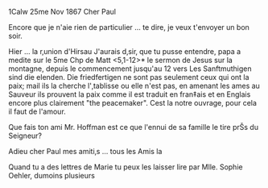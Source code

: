  1Calw 25me Nov 1867
Cher Paul

Encore que je n'aie rien de particulier … te dire, je veux t'envoyer un bon soir.

Hier … la r‚union d'Hirsau J'aurais d‚sir‚ que tu pusse entendre, papa a medite sur le 5me Chp de Matt <5,1-12>* le sermon de Jesus sur la montagne, depuis le commencement jusqu'au 12 vers Les Sanftmuthigen sind die elenden. Die friedfertigen ne sont pas seulement ceux qui ont la paix; mail ils la cherche l'‚tablisse ou elle n'est pas, en amenant les ames au Sauveur ils prouvent la paix comme il est traduit en fran‡ais et en Englais encore plus clairement "the peacemaker". Cest la notre ouvrage, pour cela il faut de l'amour.

Que fais ton ami Mr. Hoffman est ce que l'ennui de sa famille le tire prŠs du Seigneur?

Adieu cher Paul
mes amiti‚s … tous les Amis la

Quand tu a des lettres de Marie tu peux les laisser lire par Mlle. Sophie Oehler, dumoins plusieurs
